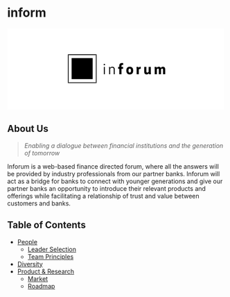 # inform

<img src="./logo.png" alt="Company logo"/>

## About Us
> *Enabling a dialogue between financial institutions and the generation of tomorrow*

Inforum is a web-based finance directed forum, where all the answers will be provided by industry professionals from our partner banks. Inforum will act as a bridge for banks to connect with younger generations and give our partner banks an opportunity to introduce their relevant products and offerings while facilitating a relationship of trust and value between customers and banks. 

Table of Contents
---

- [People](./team/)
    - [Leader Selection](./team/leader_selection.md)
    - [Team Principles](./team/team_principles.md)
- [Diversity](./team/diversity.md)
- [Product & Research](./product_research/)
    - [Market](./product_research/market.md)
    - [Roadmap](./product_research/roadmap.md)
